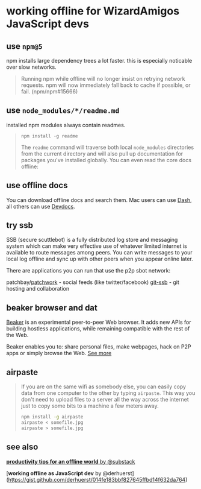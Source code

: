 # working offline for WizardAmigos JavaScript devs

## use `npm@5`

npm installs large dependency trees a lot faster. this is especially noticable over slow networks.

> Running npm while offline will no longer insist on retrying network requests. npm will now immediately fall back to cache if possible, or fail. (npm/npm#15666)

## use `node_modules/*/readme.md`

installed npm modules always contain readmes.

> ```shell
> npm install -g readme
> ```
>
> The `readme` command will traverse both local `node_modules` directories from the current directory and will also pull up documentation for packages you've installed globally. You can even read the core docs offline:

## use offline docs

You can download offline docs and search them. Mac users can use [Dash](https://kapeli.com/dash), all others can use [Devdocs](http://devdocs.io).

## try ssb 

SSB (secure scuttlebot) is a fully distributed log store and messaging system which can make very effective use of whatever limited internet is available to route messages among peers. You can write messages to your local log offline and sync up with other peers when you appear online later. 

There are applications you can run that use the p2p sbot network:

patchbay/[patchwork](https://github.com/ssbc/patchwork) - social feeds (like twitter/facebook)
[git-ssb](https://github.com/clehner/git-ssb) - git hosting and collaboration

## beaker browser and dat

[Beaker](https://beakerbrowser.com/) is an experimental peer-to-peer Web browser. It adds new APIs for building hostless applications, while remaining compatible with the rest of the Web.

Beaker enables you to: share personal files, make webpages, hack on P2P apps or simply browse the Web. [See more](https://beakerbrowser.com/docs/using-beaker/)

## airpaste

> If you are on the same wifi as somebody else, you can easily copy data from one computer to the other by typing `airpaste`. This way you don't need to upload files to a server all the way across the internet just to copy some bits to a machine a few meters away.
>
> ```bash
> npm install -g airpaste
> airpaste < somefile.jpg
> airpaste > somefile.jpg
> ```

## see also

[**productivity tips for an offline world** by @substack](https://gateway.ipfs.io/ipfs/Qmd1WxsvA4TywxonCWJEPxQa3TXE52bXh1tAGuJwzJ36cN)

[**working offline as JavaScript dev** by @derhuerst]
(https://gist.github.com/derhuerst/014fe183bbf827645ffbd14f632da764)
